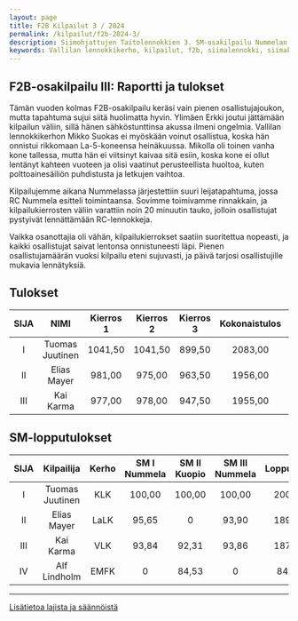```yaml
---
layout: page
title: F2B Kilpailut 3 / 2024
permalink: /kilpailut/f2b-2024-3/
description: Siimohjattujen Taitolennokkien 3. SM-osakilpailu Nummelan lentokentällä lauantaina 17.8.2024 klo 11.00
keywords: Vallilan lennokkikerho, kilpailut, f2b, siimalennokki, siimakilpailu
---
```


## F2B-osakilpailu III: Raportti ja tulokset

Tämän vuoden kolmas F2B-osakilpailu keräsi vain pienen osallistujajoukon, mutta tapahtuma sujui siitä huolimatta hyvin. Ylimäen Erkki joutui jättämään kilpailun väliin, sillä hänen sähköstunttinsa akussa ilmeni ongelmia. Vallilan lennokkikerhon Mikko Suokas ei myöskään voinut osallistua, koska hän onnistui rikkomaan La-5-koneensa heinäkuussa. Mikolla oli toinen vanha kone tallessa, mutta hän ei viitsinyt kaivaa sitä esiin, koska kone ei ollut lentänyt kahteen vuoteen ja olisi vaatinut perusteellista huoltoa, kuten polttoainesäiliön puhdistusta ja letkujen vaihtoa.


Kilpailujemme aikana Nummelassa järjestettiin suuri leijatapahtuma, jossa RC Nummela esitteli toimintaansa. Sovimme toimivamme rinnakkain, ja kilpailukierrosten väliin varattiin noin 20 minuutin tauko, jolloin osallistujat pystyivät lennättämään RC-lennokkeja.

Vaikka osanottajia oli vähän, kilpailukierrokset saatiin suoritettua nopeasti, ja kaikki osallistujat saivat lentonsa onnistuneesti läpi. Pienen osallistujamäärän vuoksi kilpailu eteni sujuvasti, ja päivä tarjosi osallistujille mukavia lennätyksiä.

## Tulokset

| **SIJA** | **NIMI**            | **Kierros 1** | **Kierros 2** | **Kierros 3** | **Kokonaistulos** | **SM-%** |
|:--------:|:-------------------:|:-------------:|:-------------:|:-------------:|:----------------:|:--------:|
| I        | Tuomas Juutinen      | 1041,50       | 1041,50       | 899,50        | 2083,00           | 100,00   |
| II       | Elias Mayer          | 981,00        | 975,00        | 963,50        | 1956,00           | 93,90    |
| III      | Kai Karma            | 977,00        | 978,00        | 947,50        | 1955,00           | 93,86    |

## SM-lopputulokset

| **SIJA** | **Kilpailija**       | **Kerho** | **SM I Nummela** | **SM II Kuopio** | **SM III Nummela** | **Lopputulos** |
|:--------:|:-------------------:|:---------:|:----------------:|:----------------:|:------------------:|:--------------:|
| I        | Tuomas Juutinen      | KLK       | 100,00           | 100,00           | 100,00             | 200,00         |
| II       | Elias Mayer          | LaLK      | 95,65            | 0                | 93,90              | 189,55         |
| III      | Kai Karma            | VLK       | 93,84            | 92,31            | 93,86              | 187,70         |
| IV       | Alf Lindholm         | EMFK      | 0                | 84,53            | 0                  | 84,53          |

***

[Lisätietoa lajista ja säännöistä](/F2B-lajiesittely/)
